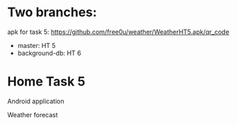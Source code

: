 Two branches:
=============
apk for task 5: https://github.com/free0u/weather/WeatherHT5.apk/qr_code

* master: HT 5
* background-db: HT 6 




Home Task 5
===========
Android application

Weather forecast